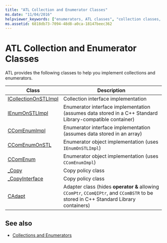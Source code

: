 ```yaml
---
title: "ATL Collection and Enumerator Classes"
ms.date: "11/04/2016"
helpviewer_keywords: ["enumerators, ATL classes", "collection classes, ATL"]
ms.assetid: 6818db73-7094-48d8-a0ca-18147beec362
---
```

# ATL Collection and Enumerator Classes

ATL provides the following classes to help you implement collections and enumerators.

|Class|Description|
|-----------|-----------------|
|[ICollectionOnSTLImpl](../atl/reference/icollectiononstlimpl-class.md)|Collection interface implementation|
|[IEnumOnSTLImpl](../atl/reference/ienumonstlimpl-class.md)|Enumerator interface implementation (assumes data stored in a C++ Standard Library-compatible container)|
|[CComEnumImpl](../atl/reference/ccomenumimpl-class.md)|Enumerator interface implementation (assumes data stored in an array)|
|[CComEnumOnSTL](../atl/reference/ccomenumonstl-class.md)|Enumerator object implementation (uses `IEnumOnSTLImpl`)|
|[CComEnum](../atl/reference/ccomenum-class.md)|Enumerator object implementation (uses `CComEnumImpl`)|
|[_Copy](../atl/atl-copy-policy-classes.md)|Copy policy class|
|[_CopyInterface](../atl/atl-copy-policy-classes.md)|Copy policy class|
|[CAdapt](../atl/reference/cadapt-class.md)|Adapter class (hides **operator &** allowing `CComPtr`, `CComQIPtr`, and `CComBSTR` to be stored in C++ Standard Library containers)|

## See also

- [Collections and Enumerators](../atl/atl-collections-and-enumerators.md)
